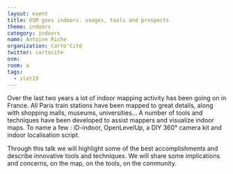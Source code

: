 ```yaml
---
layout: event
title: OSM goes indoors. usages, tools and prospects
theme: indoors
category: indoors
name: Antoine Riche
organization: Carto'Cité
twitter: cartocite
osm:
room: a
tags:
  - slot19
---
```

Over the last two years a lot of indoor mapping activity has been going on in France. All Paris train stations have been mapped to great details, along with shopping malls, museums, universities... A number of tools and techniques have been developed to assist mappers and visualize indoor maps. To name a few : iD-indoor, OpenLevelUp, a DIY 360° camera kit and indoor localisation script.  

Through this talk we will highlight some of the best accomplishments and describe innovative tools and techniques. We will share some implications and concerns, on the map, on the tools, on the community.

